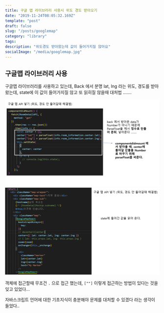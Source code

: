 ```yaml
---
title: 구글 맵 라이브러리 사용시 위도 경도 받아오기
date: "2019-11-24T08:05:32.169Z"
template: "post"
draft: false
slug: "/posts/googlemap"
category: "library"
tags:
description: "위도경도 받아왔는데 값이 들어가지질 않아요"
socialImage: "/media/googlemap.jpg"
---
```


## 구글맵 라이브러리 사용

구글맵 라이브러리를 사용하고 있는데, Back 에서 분명 lat, lng 라는 위도, 경도를 받아왔는데, state에 이 값이 들어가지질 않고 또 읽히질 않을때 대처법 .......

​![](/media/Etc/GoogleMap/GoogleMap1.PNG)
​![](/media/Etc/GoogleMap/GoogleMap2.PNG)

객체에 접근할때 무조건 `.` 으로 접근 했는데, `[""]` 이렇게 접근하는 방법이 있다는 것을 잊고 있었다...

자바스크립트 언어에 대한 기초지식이 충분해야 문제를 대처할 수 있겠다 라는 생각이 들었다..
